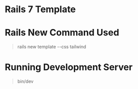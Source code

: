 # Rails 7 Template

# Rails New Command Used
> rails new template --css tailwind

# Running Development Server
> bin/dev
